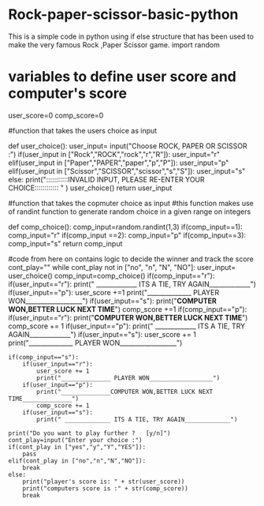 # Rock-paper-scissor-basic-python
This is a simple code in python using if else structure that has been used to make the very famous Rock ,Paper Scissor game.
import random

# variables to define user score and computer's score

user_score=0
comp_score=0

#function that takes the users choice as input

def user_choice():
    user_input= input("Choose ROCK, PAPER OR SCISSOR :")
    if(user_input in ["Rock","ROCK","rock","r","R"]):
        user_input="r"
    elif(user_input in ["Paper","PAPER","paper","p","P"]):
        user_input="p"
    elif(user_input in ["Scissor","SCISSOR","scissor","s","S"]):
        user_input="s"
    else:
        print(":::::::::::INVALID INPUT, PLEASE RE-ENTER YOUR CHOICE:::::::::::: " )
        user_choice()
    return user_input

#function that takes the copmuter choice as input
#this function makes use of randint function to generate random choice in a given range on integers

def comp_choice():
    comp_input=random.randint(1,3)
    if(comp_input==1):
        comp_input="r"
    if(comp_input ==2):
        comp_input="p"
    if(comp_input==3):
        comp_input="s"
    return comp_input


#code from here on contains logic to decide the winner and track the score
cont_play=""
while cont_play not in ["no", "n", "N", "NO"]:
    user_input= user_choice()
    comp_input=comp_choice()
    if(comp_input=="r"):
        if(user_input=="r"):
            print(" _____________ ITS A TIE, TRY AGAIN_____________")
        if(user_input=="p"):
            user_score +=1
            print("______________ PLAYER WON__________________")
        if(user_input=="s"):
            print("______________COMPUTER WON,BETTER LUCK NEXT TIME______________")
            comp_score +=1
    if(comp_input=="p"):
        if(user_input=="r"):
            print("______________COMPUTER WON,BETTER LUCK NEXT TIME______________")
            comp_score += 1
        if(user_input=="p"):
            print(" _____________ ITS A TIE, TRY AGAIN_____________")
        if(user_input=="s"):
            user_score += 1
            print("______________ PLAYER WON__________________")

    if(comp_input=="s"):
        if(user_input=="r"):
            user_score += 1
            print("______________ PLAYER WON__________________")
        if(user_input=="p"):
            print("______________COMPUTER WON,BETTER LUCK NEXT TIME______________")
            comp_score += 1
        if(user_input=="s"):
            print(" _____________ ITS A TIE, TRY AGAIN_____________")

    print("Do you want to play further ?   [y/n]")
    cont_play=input("Enter your choice :")
    if(cont_play in ["yes","y","Y","YES"]):
        pass
    elif(cont_play in ["no","n","N","NO"]):
        break
    else:
        print("player's score is: " + str(user_score))
        print("computers score is :" + str(comp_score))
        break
